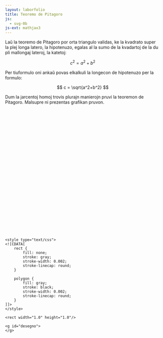 ```yaml
---
layout: laborfolio
title: Teoremo de Pitagoro
js:
  - svg-0b
js-ext: mathjax3
---
```


Laŭ la teoremo de Pitagoro por orta triangulo validas, ke la kvadrato super la plej 
longa latero, la hipotenuzo, egalas al la sumo de la kvadartoj de la du pli mallongaj lateroj, la katetoj:

$$ c^2 = a^2 + b^2 $$

Per tiuformulo oni ankaŭ povas elkalkuli la longecon de hipotenuzo per la formulo:

$$ c = \sqrt{a^2+b^2} $$

Dum la jarcentoj homoj trovis plurajn manierojn pruvi la teoremon de Pitagoro. Malsupre ni prezentas grafikan pruvon.


<svg version="1.1" 
    xmlns="http://www.w3.org/2000/svg" 
    xmlns:xlink="http://www.w3.org/1999/xlink" 
    class="kartezia"
    width="80%" height="80%" 
    viewBox="0.0 0.0 1.0 1.0">


    <style type="text/css">
    <![CDATA[
        rect {
            fill: none;
            stroke: gray;
            stroke-width: 0.002;
            stroke-linecap: round;
        }

        polygon {
            fill: gray;
            stroke: black;
            stroke-width: 0.002;
            stroke-linecap: round;
        }
    ]]>
    </style>

    <rect width="1.0" height="1.0"/>

    <g id="desegno">
    </g>
</svg>    


<script>
    /** desegnas ortan triangulon kun donitaj parametroj
     * a: la longeco de la plej mallonga kateto (0.1 .. 0.5) se la hipotenuzo c=1
     * phi: rotacia angulo
     * tx,ty: forŝovo de la origino al punkto (tx,ty)
     */
    function orttriangulo(a,phi,tx,ty) {
        const punktoj = "0,0 0," + a + " " + (1-a) +",0 ";
        let transformo = "";
        if (tx+ty) transformo += "translate("+tx+" "+ty+")";
        if (phi) transformo += " rotate("+phi+")";
        const triangulo = SVG.poligono(punktoj,transformo);
        SVG.aldonu("desegno",triangulo);
    }

    const a = 0.2;
    const tf = 1.0;

    // per transformfaktoro tf ni movas la triangulojn 2,3,4 al
    // alternativa pozcio por montri sufacojn a² kaj b² anstataŭ c²

    orttriangulo(a);
    orttriangulo(a,-90,(1-a)*tf,1.0);
    orttriangulo(a,180-90*tf,1.0,1.0-(1-a)*tf);
    orttriangulo(a,90+tf*90,1.0-tf*a,tf*a);

</script>